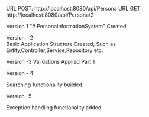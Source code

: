 URL POST: http://localhost:8080/api/Persona
URL GET	: http://localhost:8080/api/Persona/2

Version 1
"# PersonaInformationSystem" Created

Version - 2  
Basic Application Structure Created, Such as Entity,Controller,Service,Repository etc.

Version -3
Validations Applied Part 1

Version - 4

Searching functionality builded.

Version -5

Exception handling functionality added.


